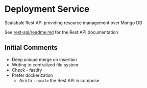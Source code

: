 # Deployment Service

Scalabale Rest API providing resource management over Mongo DB

See [rest-api/readme.md](./rest-api/readme.md) for the Rest API documentation 

## Initial Comments

- Deep unique merge on insertion
- Writing to centralized file system
- Check - fastify
- Prefer dockerization
  - Aim to ```--scale``` the Rest API in compose

